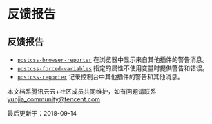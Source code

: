 # 反馈报告

## 反馈报告

- [`postcss-browser-reporter`](https://github.com/postcss/postcss-browser-reporter) 在浏览器中显示来自其他插件的警告消息。
- [`postcss-forced-variables`](https://github.com/alekhrycaiko/postcss-forced-variables) 指定的属性不使用变量时提供警告和错误。
- [`postcss-reporter`](https://github.com/postcss/postcss-reporter) 记录控制台中其他插件的警告和其他消息。

本文档系腾讯云云+社区成员共同维护，如有问题请联系 yunjia_community@tencent.com

最后更新于：2018-09-14